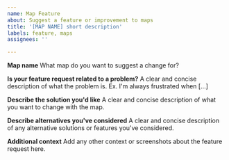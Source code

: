 ```yaml
---
name: Map Feature
about: Suggest a feature or improvement to maps
title: '[MAP NAME] short description'
labels: feature, maps
assignees: ''

---
```


**Map name**
What map do you want to suggest a change for?

**Is your feature request related to a problem?**
A clear and concise description of what the problem is. Ex. I'm always frustrated when [...]

**Describe the solution you'd like**
A clear and concise description of what you want to change with the map.

**Describe alternatives you've considered**
A clear and concise description of any alternative solutions or features you've considered.

**Additional context**
Add any other context or screenshots about the feature request here.
